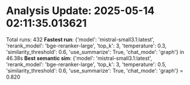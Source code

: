 # Analysis Update: 2025-05-14 02:11:35.013621
Total runs: 432
**Fastest run**: {'model': 'mistral-small3.1:latest', 'rerank_model': 'bge-reranker-large', 'top_k': 3, 'temperature': 0.3, 'similarity_threshold': 0.6, 'use_summarize': True, 'chat_mode': 'graph'} in 46.38s
**Best semantic sim**: {'model': 'mistral-small3.1:latest', 'rerank_model': 'bge-reranker-large', 'top_k': 3, 'temperature': 0.5, 'similarity_threshold': 0.6, 'use_summarize': True, 'chat_mode': 'graph'} = 0.820
